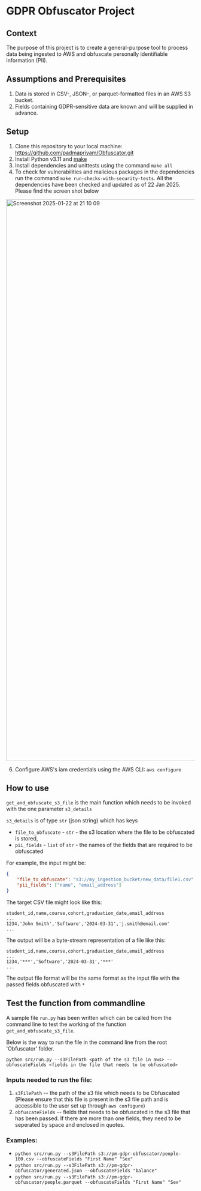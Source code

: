 # GDPR Obfuscator Project


## Context
The purpose of this project is to create a general-purpose tool to process data being ingested to AWS and
obfuscate personally identifiable information (PII). 

## Assumptions and Prerequisites
1. Data is stored in CSV-, JSON-, or parquet-formatted files in an AWS S3 bucket.
2. Fields containing GDPR-sensitive data are known and will be supplied in advance.

## Setup

1. Clone this repository to your local machine:
   https://github.com/padmapriyam/Obfuscator.git
2. Install Python v3.11 and [make](https://www.gnu.org/software/make/)
3. Install dependencies and unittests using the command `make all`
4. To check for vulnerabilities and malicious packages in the dependencies run the command `make run-checks-with-security-tests`. All the dependencies have been checked and updated as of 22 Jan 2025. Please find the screen shot below

<img width="1497" alt="Screenshot 2025-01-22 at 21 10 09" src="https://github.com/user-attachments/assets/a319b180-e4ba-46af-ad35-855fec033e7c" />

6. Configure AWS's iam credentials using the AWS CLI: `aws configure`

## How to use
`get_and_obfuscate_s3_file` is the main function which needs to be invoked with the one parameter `s3_details`

`s3_details` is of type `str` (json string) which has keys

* `file_to_obfuscate` - `str` - the s3 location where the file to be obfuscated is stored,
* `pii_fields` - `list` of `str` - the names of the fields that are required to be obfuscated

For example, the input might be:
```json
{
    "file_to_obfuscate": "s3://my_ingestion_bucket/new_data/file1.csv",
    "pii_fields": ["name", "email_address"]
}
```
The target CSV file might look like this:
```csv
student_id,name,course,cohort,graduation_date,email_address
...
1234,'John Smith','Software','2024-03-31','j.smith@email.com'
...
```

The output will be a byte-stream representation of a file like this:
```csv
student_id,name,course,cohort,graduation_date,email_address
...
1234,'***','Software','2024-03-31','***'
...
```
The output file format will be the same format as the input file with the passed fields obfuscated with `*`

## Test the function from commandline

A sample file `run.py` has been written which can be called from the command line to test the working of the function `get_and_obfuscate_s3_file`.

Below is the way to run the file in the command line from the root 'Obfuscator' folder. 

`python src/run.py --s3FilePath <path of the s3 file in aws> --obfuscateFields <fields in the file that needs to be obfuscated>`

### Inputs needed to run the file:
1. `s3FilePath` -- the path of the s3 file which needs to be Obfuscated (Please ensure that this file is present in the s3 file path and is accessible to the user set up through `aws configure`)
2. `obfuscateFields` -- fields that needs to be obfuscated in the s3 file that has been passed. If there are more than one fields, they need to be seperated by space and enclosed in quotes. 

### Examples:
* `python src/run.py --s3FilePath s3://pm-gdpr-obfuscator/people-100.csv --obfuscateFields "First Name" "Sex"`
* `python src/run.py --s3FilePath s3://pm-gdpr-obfuscator/generated.json --obfuscateFields "balance"`
* `python src/run.py --s3FilePath s3://pm-gdpr-obfuscator/people.parquet --obfuscateFields "First Name" "Sex"`
